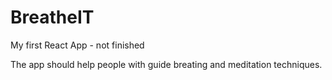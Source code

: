 # BreatheIT
My first React App - not finished

The app should help people with guide breating and meditation techniques.
